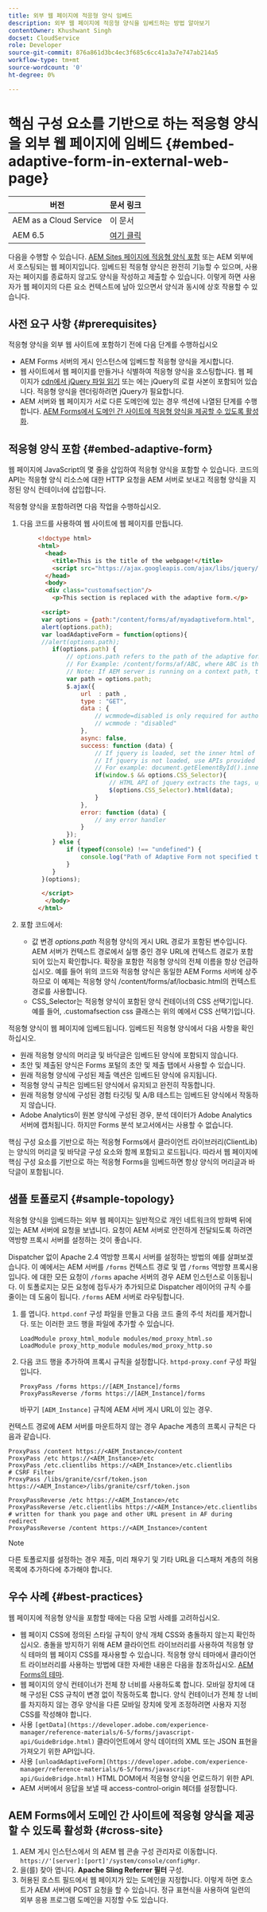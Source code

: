 ```yaml
---
title: 외부 웹 페이지에 적응형 양식 임베드
description: 외부 웹 페이지에 적응형 양식을 임베드하는 방법 알아보기
contentOwner: Khushwant Singh
docset: CloudService
role: Developer
source-git-commit: 876a861d3bc4ec3f685c6cc41a3a7e747ab214a5
workflow-type: tm+mt
source-wordcount: '0'
ht-degree: 0%

---
```



# 핵심 구성 요소를 기반으로 하는 적응형 양식을 외부 웹 페이지에 임베드 {#embed-adaptive-form-in-external-web-page}

| 버전 | 문서 링크 |
| -------- | ---------------------------- |
| AEM as a Cloud Service | 이 문서 |
| AEM 6.5 | [여기 클릭](https://experienceleague.adobe.com/docs/experience-manager-65/forms/adaptive-forms-basic-authoring/embed-adaptive-form-external-web-page.html) |

다음을 수행할 수 있습니다. [AEM Sites 페이지에 적응형 양식 포함](/help/forms/embed-adaptive-form-core-components-aem-sites.md) 또는 AEM 외부에서 호스팅되는 웹 페이지입니다. 임베드된 적응형 양식은 완전히 기능할 수 있으며, 사용자는 페이지를 종료하지 않고도 양식을 작성하고 제출할 수 있습니다. 이렇게 하면 사용자가 웹 페이지의 다른 요소 컨텍스트에 남아 있으면서 양식과 동시에 상호 작용할 수 있습니다.

## 사전 요구 사항 {#prerequisites}

적응형 양식을 외부 웹 사이트에 포함하기 전에 다음 단계를 수행하십시오

* AEM Forms 서버의 게시 인스턴스에 임베드할 적응형 양식을 게시합니다.
* 웹 사이트에서 웹 페이지를 만들거나 식별하여 적응형 양식을 호스팅합니다. 웹 페이지가 [cdn에서 jQuery 파일 읽기](https://ajax.googleapis.com/ajax/libs/jquery/3.3.1/jquery.min.js) 또는 에는 jQuery의 로컬 사본이 포함되어 있습니다. 적응형 양식을 렌더링하려면 jQuery가 필요합니다.
* AEM 서버와 웹 페이지가 서로 다른 도메인에 있는 경우 섹션에 나열된 단계를 수행합니다. [AEM Forms에서 도메인 간 사이트에 적응형 양식을 제공할 수 있도록 활성화](#cross-site).

## 적응형 양식 포함 {#embed-adaptive-form}

웹 페이지에 JavaScript의 몇 줄을 삽입하여 적응형 양식을 포함할 수 있습니다. 코드의 API는 적응형 양식 리소스에 대한 HTTP 요청을 AEM 서버로 보내고 적응형 양식을 지정된 양식 컨테이너에 삽입합니다.

적응형 양식을 포함하려면 다음 작업을 수행하십시오.

1. 다음 코드를 사용하여 웹 사이트에 웹 페이지를 만듭니다.

   ```html
        <!doctype html>
        <html>
          <head>
            <title>This is the title of the webpage!</title>
            <script src="https://ajax.googleapis.com/ajax/libs/jquery/3.3.1/jquery.min.js"></script>
          </head>
          <body>
          <div class="customafsection"/>
            <p>This section is replaced with the adaptive form.</p>
   
         <script>
         var options = {path:"/content/forms/af/myadaptiveform.html", CSS_Selector:".customafsection"};
         alert(options.path);
         var loadAdaptiveForm = function(options){
         //alert(options.path);
            if(options.path) {
                // options.path refers to the path of the adaptive form
                // For Example: /content/forms/af/ABC, where ABC is the adaptive form
                // Note: If AEM server is running on a context path, the adaptive form URL must contain the context path
                var path = options.path;
                $.ajax({
                    url  : path ,
                    type : "GET",
                    data : {
                        // wcmmode=disabled is only required for author instance
                        // wcmmode : "disabled"
                    },
                    async: false,
                    success: function (data) {
                        // If jquery is loaded, set the inner html of the container
                        // If jquery is not loaded, use APIs provided by document to set the inner HTML but these APIs would not        evaluate the script tag in HTML as per the HTML5 spec
                        // For example: document.getElementById().innerHTML
                        if(window.$ && options.CSS_Selector){
                            // HTML API of jquery extracts the tags, updates the DOM, and evaluates the code embedded in the        script tag.
                            $(options.CSS_Selector).html(data);
                        }
                    },
                    error: function (data) {
                        // any error handler
                    }
                });
            } else {
                if (typeof(console) !== "undefined") {
                    console.log("Path of Adaptive Form not specified to loadAdaptiveForm");
                }
            }
         }(options);
   
         </script>
          </body>
        </html>
   ```

1. 포함 코드에서:

   * 값 변경 *options.path* 적응형 양식의 게시 URL 경로가 포함된 변수입니다. AEM 서버가 컨텍스트 경로에서 실행 중인 경우 URL에 컨텍스트 경로가 포함되어 있는지 확인합니다. 확장을 포함한 적응형 양식의 전체 이름을 항상 언급하십시오.   예를 들어 위의 코드와 적응형 양식은 동일한 AEM Forms 서버에 상주하므로 이 예제는 적응형 양식 /content/forms/af/locbasic.html의 컨텍스트 경로를 사용합니다.
   * CSS_Selector는 적응형 양식이 포함된 양식 컨테이너의 CSS 선택기입니다. 예를 들어, .customafsection css 클래스는 위의 예에서 CSS 선택기입니다.

적응형 양식이 웹 페이지에 임베드됩니다. 임베드된 적응형 양식에서 다음 사항을 확인하십시오.

* 원래 적응형 양식의 머리글 및 바닥글은 임베드된 양식에 포함되지 않습니다.
* 초안 및 제출된 양식은 Forms 포털의 초안 및 제출 탭에서 사용할 수 있습니다.
* 원래 적응형 양식에 구성된 제출 액션은 임베드된 양식에 유지됩니다.
* 적응형 양식 규칙은 임베드된 양식에서 유지되고 완전히 작동합니다.
* 원래 적응형 양식에 구성된 경험 타깃팅 및 A/B 테스트는 임베드된 양식에서 작동하지 않습니다.
* Adobe Analytics이 원본 양식에 구성된 경우, 분석 데이터가 Adobe Analytics 서버에 캡처됩니다. 하지만 Forms 분석 보고서에서는 사용할 수 없습니다.

핵심 구성 요소를 기반으로 하는 적응형 Forms에서 클라이언트 라이브러리(ClientLib)는 양식의 머리글 및 바닥글 구성 요소와 함께 포함되고 로드됩니다. 따라서 웹 페이지에 핵심 구성 요소를 기반으로 하는 적응형 Forms을 임베드하면 항상 양식의 머리글과 바닥글이 포함됩니다.

## 샘플 토폴로지 {#sample-topology}

적응형 양식을 임베드하는 외부 웹 페이지는 일반적으로 개인 네트워크의 방화벽 뒤에 있는 AEM 서버에 요청을 보냅니다. 요청이 AEM 서버로 안전하게 전달되도록 하려면 역방향 프록시 서버를 설정하는 것이 좋습니다.

Dispatcher 없이 Apache 2.4 역방향 프록시 서버를 설정하는 방법의 예를 살펴보겠습니다. 이 예에서는 AEM 서버를 `/forms` 컨텍스트 경로 및 맵 `/forms` 역방향 프록시용입니다. 에 대한 모든 요청이 `/forms` apache 서버의 경우 AEM 인스턴스로 이동됩니다. 이 토폴로지는 모든 요청에 접두사가 추가되므로 Dispatcher 레이어의 규칙 수를 줄이는 데 도움이 됩니다. `/forms` AEM 서버로 라우팅합니다.

1. 를 엽니다. `httpd.conf` 구성 파일을 만들고 다음 코드 줄의 주석 처리를 제거합니다. 또는 이러한 코드 행을 파일에 추가할 수 있습니다.

   ```text
   LoadModule proxy_html_module modules/mod_proxy_html.so
   LoadModule proxy_http_module modules/mod_proxy_http.so
   ```

1. 다음 코드 행을 추가하여 프록시 규칙을 설정합니다. `httpd-proxy.conf` 구성 파일입니다.

   ```text
   ProxyPass /forms https://[AEM_Instance]/forms
   ProxyPassReverse /forms https://[AEM_Instance]/forms
   ```

   바꾸기 `[AEM_Instance]` 규칙에 AEM 서버 게시 URL이 있는 경우.

컨텍스트 경로에 AEM 서버를 마운트하지 않는 경우 Apache 계층의 프록시 규칙은 다음과 같습니다.

```text
ProxyPass /content https://<AEM_Instance>/content
ProxyPass /etc https://<AEM_Instance>/etc
ProxyPass /etc.clientlibs https://<AEM_Instance>/etc.clientlibs
# CSRF Filter
ProxyPass /libs/granite/csrf/token.json https://<AEM_Instance>/libs/granite/csrf/token.json

ProxyPassReverse /etc https://<AEM_Instance>/etc
ProxyPassReverse /etc.clientlibs https://<AEM_Instance>/etc.clientlibs
# written for thank you page and other URL present in AF during redirect
ProxyPassReverse /content https://<AEM_Instance>/content
```

>[!NOTE]
>
>다른 토폴로지를 설정하는 경우 제출, 미리 채우기 및 기타 URL을 디스패처 계층의 허용 목록에 추가하다에 추가해야 합니다.

## 우수 사례 {#best-practices}

웹 페이지에 적응형 양식을 포함할 때에는 다음 모범 사례를 고려하십시오.

* 웹 페이지 CSS에 정의된 스타일 규칙이 양식 개체 CSS와 충돌하지 않는지 확인하십시오. 충돌을 방지하기 위해 AEM 클라이언트 라이브러리를 사용하여 적응형 양식 테마의 웹 페이지 CSS를 재사용할 수 있습니다. 적응형 양식 테마에서 클라이언트 라이브러리를 사용하는 방법에 대한 자세한 내용은 다음을 참조하십시오. [AEM Forms의 테마](/help/forms/using-themes-in-core-components.md).
* 웹 페이지의 양식 컨테이너가 전체 창 너비를 사용하도록 합니다. 모바일 장치에 대해 구성된 CSS 규칙이 변경 없이 작동하도록 합니다. 양식 컨테이너가 전체 창 너비를 차지하지 않는 경우 양식을 다른 모바일 장치에 맞게 조정하려면 사용자 지정 CSS를 작성해야 합니다.
* 사용 `[getData](https://developer.adobe.com/experience-manager/reference-materials/6-5/forms/javascript-api/GuideBridge.html)` 클라이언트에서 양식 데이터의 XML 또는 JSON 표현을 가져오기 위한 API입니다.
* 사용 `[unloadAdaptiveForm](https://developer.adobe.com/experience-manager/reference-materials/6-5/forms/javascript-api/GuideBridge.html)` HTML DOM에서 적응형 양식을 언로드하기 위한 API.
* AEM 서버에서 응답을 보낼 때 access-control-origin 헤더를 설정합니다.

## AEM Forms에서 도메인 간 사이트에 적응형 양식을 제공할 수 있도록 활성화 {#cross-site}

1. AEM 게시 인스턴스에서 의 AEM 웹 콘솔 구성 관리자로 이동합니다. `https://'[server]:[port]'/system/console/configMgr`.
1. 을(를) 찾아 엽니다. **Apache Sling Referrer 필터** 구성.
1. 허용된 호스트 필드에서 웹 페이지가 있는 도메인을 지정합니다. 이렇게 하면 호스트가 AEM 서버에 POST 요청을 할 수 있습니다. 정규 표현식을 사용하여 일련의 외부 응용 프로그램 도메인을 지정할 수도 있습니다.




